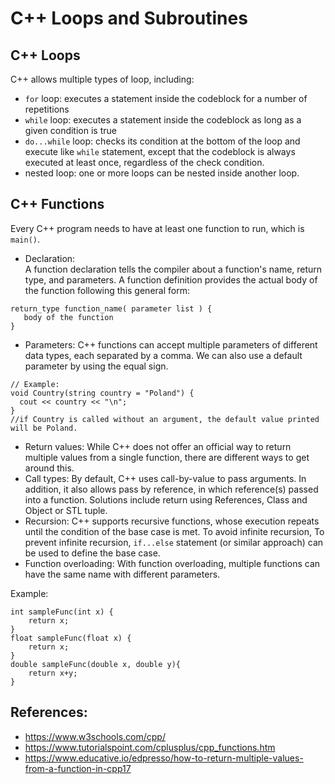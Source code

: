 # C++ Loops and Subroutines

## C++ Loops
 
C++ allows multiple types of loop, including: 
- `for` loop: executes a statement inside the codeblock for a number of repetitions
- `while` loop: executes a statement inside the codeblock as long as a given condition is true
- `do...while` loop: checks its condition at the bottom of the loop and execute like `while` statement, except that the codeblock is always executed at least once, regardless of the check condition.
- nested loop: one or more loops can be nested inside another loop.

## C++ Functions

Every C++ program needs to have at least one function to run, which is `main()`.

- Declaration:  
A function declaration tells the compiler about a function's name, return type, and parameters. A function definition provides the actual body of the function following this general form: 
```
return_type function_name( parameter list ) {
   body of the function
}
```
- Parameters: C++ functions can accept multiple parameters of different data types, each separated by a comma. We can also use a default parameter by using the equal sign. 
```
// Example: 
void Country(string country = "Poland") {
  cout << country << "\n";
}
//if Country is called without an argument, the default value printed will be Poland.

```
- Return values: While C++ does not offer an official way to return multiple values from a single function, there are different ways to get around this. 
- Call types: By default, C++ uses call-by-value to pass arguments. In addition, it also allows pass by reference, in which reference(s) passed into a function. Solutions include return using References, Class and Object or STL tuple. 
- Recursion: C++ supports recursive functions, whose execution repeats until the condition of the base case is met. To avoid infinite recursion, To prevent infinite recursion, `if...else` statement (or similar approach) can be used to define the base case.
- Function overloading: With function overloading, multiple functions can have the same name with different parameters. 

Example: 
```
int sampleFunc(int x) {
    return x;
}
float sampleFunc(float x) {
    return x;
}
double sampleFunc(double x, double y){
    return x+y;
}

```

## References:
- https://www.w3schools.com/cpp/
- https://www.tutorialspoint.com/cplusplus/cpp_functions.htm
- https://www.educative.io/edpresso/how-to-return-multiple-values-from-a-function-in-cpp17



